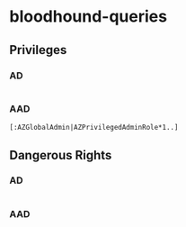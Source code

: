 # bloodhound-queries

## Privileges
### AD
```

```

### AAD
```
[:AZGlobalAdmin|AZPrivilegedAdminRole*1..]
```

## Dangerous Rights
### AD
```

```

### AAD
```

```
